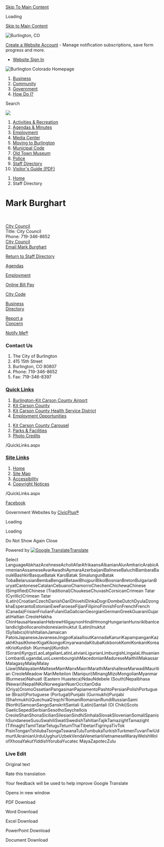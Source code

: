 [Skip To Main Content](https://www.burlingtoncolo.com/directory.aspx?EID=76%2F)

Loading

[Skip to Main Content](https://www.burlingtoncolo.com/directory.aspx?EID=76%2F)

![Burlington, CO](https://www.burlingtoncolo.com/ImageRepository/Document?documentID=856)

[Create a Website Account](https://www.burlingtoncolo.com/MyAccount/ProfileCreate) - Manage notification subscriptions, save form progress and more.   

- [Website Sign In](https://www.burlingtoncolo.com/MyAccount)

![Burlington Colorado Homepage](https://www.burlingtoncolo.com/ImageRepository/Document?documentID=861)

1. [Business](https://www.burlingtoncolo.com/94/Business)
2. [Community](https://www.burlingtoncolo.com/107/Community)
3. [Government](https://www.burlingtoncolo.com/137/Government)
4. [How Do I?](https://www.burlingtoncolo.com/174/How-Do-I)

Search

![](https://www.burlingtoncolo.com/ImageRepository/Document?documentID=857)

01. [Activities &amp; Recreation](https://www.burlingtoncolo.com/144/Activities-Recreation)
02. [Agendas &amp; Minutes](https://www.burlingtoncolo.com/AgendaCenter)
03. [Employment](https://www.burlingtoncolo.com/jobs.aspx)
04. [Media Center](https://www.burlingtoncolo.com/MediaCenter.aspx)
05. [Moving to Burlington](https://www.burlingtoncolo.com/186/Moving-to-Burlington)
06. [Municipal Code](https://www.burlingtoncolo.com/141/City-Code)
07. [Old Town Museum](https://www.burlingtoncolo.com/162/Old-Town-Museum)
08. [Police](https://www.burlingtoncolo.com/164/Police)
09. [Staff Directory](https://www.burlingtoncolo.com/171/Staff-Directory)
10. [Visitor's Guide (PDF)](https://www.burlingtoncolo.com/DocumentCenter/View/119)

<!--THE END-->

1. [Home](https://www.burlingtoncolo.com)
2. Staff Directory

# Mark Burghart

 

[City Council](https://www.burlingtoncolo.com/Directory.aspx?DID=18)  
Title: City Council  
Phone: 719-346-8652  
[City Council](https://www.burlingtoncolo.com/142/City-Council)  
[Email Mark Burghart](mailto:mark.burghart@burlingtoncolo.com)

[Return to Staff Directory](https://www.burlingtoncolo.com/Directory.aspx)

[Agendas](https://www.burlingtoncolo.com/agendacenter)

[Employment](https://www.burlingtoncolo.com/jobs.aspx)

[Online Bill Pay](https://www.burlingtoncolo.com/195/Online-Bill-Pay)

[City Code](https://library.municode.com/index.aspx?clientId=16025&stateId=6&stateName=Colorado)

[Business  
Directory](https://www.burlingtoncolo.com/businessdirectory.aspx)

[Report a  
Concern](https://www.burlingtoncolo.com/requesttracker.aspx)

[Notify Me®](https://www.burlingtoncolo.com/list.aspx)

### Contact Us

1. The City of Burlington
2. 415 15th Street
3. Burlington, CO 80807
4. Phone: 719-346-8652
5. Fax: 719-346-8397

### [Quick Links](https://www.burlingtoncolo.com/QuickLinks.aspx?CID=69)

1. [Burlington-Kit Carson County Airport](https://www.burlingtoncolo.com/149/Burlington-Kit-Carson-County-Airport)
2. [Kit Carson County](https://www.colorado.gov/kitcarsoncounty)
3. [Kit Carson County Health Service District](https://www.kcchsd.org)
4. [Employment Opportunities](https://www.burlingtoncolo.com/Jobs.aspx)

<!--THE END-->

1. [Kit Carson County Carousel](https://www.kitcarsoncountycarousel.com)
2. [Parks &amp; Facilities](https://www.burlingtoncolo.com/facilities)
3. [Photo Credits](https://www.burlingtoncolo.com/196/Photo-Credits)

/QuickLinks.aspx

### [Site Links](https://www.burlingtoncolo.com/QuickLinks.aspx?CID=70)

1. [Home](https://www.burlingtoncolo.com)
2. [Site Map](https://www.burlingtoncolo.com/sitemap)
3. [Accessibility](https://www.burlingtoncolo.com/accessibility)
4. [Copyright Notices](https://www.burlingtoncolo.com/site/copyright)

/QuickLinks.aspx

[Facebook](https://www.burlingtoncolo.com/facebook)

Government Websites by [CivicPlus®](https://connect.civicplus.com/referral)

Loading

Loading

Do Not Show Again Close

Powered by [![Google Translate](https://www.gstatic.com/images/branding/googlelogo/1x/googlelogo_color_42x16dp.png)Translate](https://translate.google.com)

Select LanguageAbkhazAcehneseAcholiAfarAfrikaansAlbanianAlurAmharicArabicArmenianAssameseAvarAwadhiAymaraAzerbaijaniBalineseBaluchiBambaraBaouléBashkirBasqueBatak KaroBatak SimalungunBatak TobaBelarusianBembaBengaliBetawiBhojpuriBikolBosnianBretonBulgarianBuryatCantoneseCatalanCebuanoChamorroChechenChichewaChinese (Simplified)Chinese (Traditional)ChuukeseChuvashCorsicanCrimean Tatar (Cyrillic)Crimean Tatar (Latin)CroatianCzechDanishDariDhivehiDinkaDogriDombeDutchDyulaDzongkhaEsperantoEstonianEweFaroeseFijianFilipinoFinnishFonFrenchFrench (Canada)FrisianFriulianFulaniGaGalicianGeorgianGermanGreekGuaraniGujaratiHaitian CreoleHakha ChinHausaHawaiianHebrewHiligaynonHindiHmongHungarianHunsrikIbanIcelandicIgboIlocanoIndonesianInuktut (Latin)Inuktut (Syllabics)IrishItalianJamaican PatoisJapaneseJavaneseJingpoKalaallisutKannadaKanuriKapampanganKazakhKhasiKhmerKigaKikongoKinyarwandaKitubaKokborokKomiKonkaniKoreanKrioKurdish (Kurmanji)Kurdish (Sorani)KyrgyzLaoLatgalianLatinLatvianLigurianLimburgishLingalaLithuanianLombardLugandaLuoLuxembourgishMacedonianMadureseMaithiliMakassarMalagasyMalayMalay (Jawi)MalayalamMalteseMamManxMaoriMarathiMarshalleseMarwadiMauritian CreoleMeadow MariMeiteilon (Manipuri)MinangMizoMongolianMyanmar (Burmese)Nahuatl (Eastern Huasteca)NdauNdebele (South)Nepalbhasa (Newari)NepaliNKoNorwegianNuerOccitanOdia (Oriya)OromoOssetianPangasinanPapiamentoPashtoPersianPolishPortuguese (Brazil)Portuguese (Portugal)Punjabi (Gurmukhi)Punjabi (Shahmukhi)QuechuaQʼeqchiʼRomaniRomanianRundiRussianSami (North)SamoanSangoSanskritSantali (Latin)Santali (Ol Chiki)Scots GaelicSepediSerbianSesothoSeychellois CreoleShanShonaSicilianSilesianSindhiSinhalaSlovakSlovenianSomaliSpanishSundaneseSusuSwahiliSwatiSwedishTahitianTajikTamazightTamazight (Tifinagh)TamilTatarTeluguTetumThaiTibetanTigrinyaTivTok PisinTonganTshilubaTsongaTswanaTuluTumbukaTurkishTurkmenTuvanTwiUdmurtUkrainianUrduUyghurUzbekVendaVenetianVietnameseWarayWelshWolofXhosaYakutYiddishYorubaYucatec MayaZapotecZulu

### Live Edit

Original text

Rate this translation

Your feedback will be used to help improve Google Translate

Opens in new window

PDF Download

Word Download

Excel Download

PowerPoint Download

Document Download